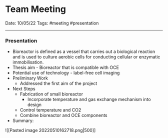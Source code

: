 # Team Meeting
Date: 10/05/22
Tags: #meeting #presentation

---
### Presentation
- Bioreactor is defined as a vessel that carries out a biological reaction and is used to culture aerobic cells for conducting cellular or enzymatic immobilisation.
- Thesis aim - Bioreactor that is compatible with OCE
- Potential use of technology - label-free cell imaging
- Preliminary Work
	- Addressed the first aim of the project
- Next Steps
	- Fabrication of small bioreactor
		- Incorporate temperature and gas exchange mechanism into design
	- Control temperature and CO2
	- Combine bioreactor and OCE components
- Summary:

![[Pasted image 20220510162718.png|500]]

